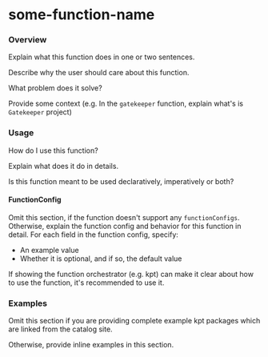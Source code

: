 # some-function-name

### Overview

<!--mdtogo:Short-->

Explain what this function does in one or two sentences.

Describe why the user should care about this function.

What problem does it solve?

Provide some context (e.g. In the `gatekeeper` function, explain what's
is `Gatekeeper` project)

[//]: <> (Note: The content between `<!--mdtogo:Short-->` and the following
`<!--mdtogo-->` will be used as the short description for the command.)

<!--mdtogo-->

### Usage

How do I use this function?

Explain what does it do in details.

Is this function meant to be used declaratively, imperatively or both?

#### FunctionConfig

<!--mdtogo:Long-->

Omit this section, if the function doesn't support any `functionConfigs`.
Otherwise, explain the function config and behavior for this function in detail.
For each field in the function config, specify:

- An example value
- Whether it is optional, and if so, the default value

If showing the function orchestrator (e.g. kpt) can make it clear about how to
use the function, it's recommended to use it.

[//]: <> (Note: The content between `<!--mdtogo:Long-->` and the following
`<!--mdtogo-->` will be used as the long description for the command.)

<!--mdtogo-->

### Examples

<!--mdtogo:Examples-->

Omit this section if you are providing complete example kpt packages which are
linked from the catalog site.

Otherwise, provide inline examples in this section.

[//]: <> (Note: The content between `<!--mdtogo:Examples-->` and the following
`<!--mdtogo-->` will be used as the examples for the command.)

<!--mdtogo-->
